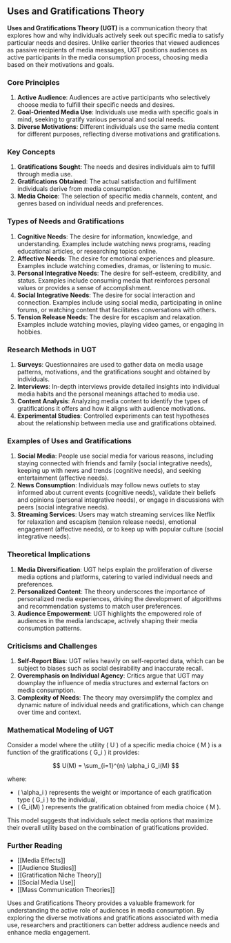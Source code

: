 ## Uses and Gratifications Theory

**Uses and Gratifications Theory (UGT)** is a communication theory that explores how and why individuals actively seek out specific media to satisfy particular needs and desires. Unlike earlier theories that viewed audiences as passive recipients of media messages, UGT positions audiences as active participants in the media consumption process, choosing media based on their motivations and goals.

### Core Principles

1. **Active Audience**: Audiences are active participants who selectively choose media to fulfill their specific needs and desires.
2. **Goal-Oriented Media Use**: Individuals use media with specific goals in mind, seeking to gratify various personal and social needs.
3. **Diverse Motivations**: Different individuals use the same media content for different purposes, reflecting diverse motivations and gratifications.

### Key Concepts

1. **Gratifications Sought**: The needs and desires individuals aim to fulfill through media use.
2. **Gratifications Obtained**: The actual satisfaction and fulfillment individuals derive from media consumption.
3. **Media Choice**: The selection of specific media channels, content, and genres based on individual needs and preferences.

### Types of Needs and Gratifications

1. **Cognitive Needs**: The desire for information, knowledge, and understanding. Examples include watching news programs, reading educational articles, or researching topics online.
2. **Affective Needs**: The desire for emotional experiences and pleasure. Examples include watching comedies, dramas, or listening to music.
3. **Personal Integrative Needs**: The desire for self-esteem, credibility, and status. Examples include consuming media that reinforces personal values or provides a sense of accomplishment.
4. **Social Integrative Needs**: The desire for social interaction and connection. Examples include using social media, participating in online forums, or watching content that facilitates conversations with others.
5. **Tension Release Needs**: The desire for escapism and relaxation. Examples include watching movies, playing video games, or engaging in hobbies.

### Research Methods in UGT

1. **Surveys**: Questionnaires are used to gather data on media usage patterns, motivations, and the gratifications sought and obtained by individuals.
2. **Interviews**: In-depth interviews provide detailed insights into individual media habits and the personal meanings attached to media use.
3. **Content Analysis**: Analyzing media content to identify the types of gratifications it offers and how it aligns with audience motivations.
4. **Experimental Studies**: Controlled experiments can test hypotheses about the relationship between media use and gratifications obtained.

### Examples of Uses and Gratifications

1. **Social Media**: People use social media for various reasons, including staying connected with friends and family (social integrative needs), keeping up with news and trends (cognitive needs), and seeking entertainment (affective needs).
2. **News Consumption**: Individuals may follow news outlets to stay informed about current events (cognitive needs), validate their beliefs and opinions (personal integrative needs), or engage in discussions with peers (social integrative needs).
3. **Streaming Services**: Users may watch streaming services like Netflix for relaxation and escapism (tension release needs), emotional engagement (affective needs), or to keep up with popular culture (social integrative needs).

### Theoretical Implications

1. **Media Diversification**: UGT helps explain the proliferation of diverse media options and platforms, catering to varied individual needs and preferences.
2. **Personalized Content**: The theory underscores the importance of personalized media experiences, driving the development of algorithms and recommendation systems to match user preferences.
3. **Audience Empowerment**: UGT highlights the empowered role of audiences in the media landscape, actively shaping their media consumption patterns.

### Criticisms and Challenges

1. **Self-Report Bias**: UGT relies heavily on self-reported data, which can be subject to biases such as social desirability and inaccurate recall.
2. **Overemphasis on Individual Agency**: Critics argue that UGT may downplay the influence of media structures and external factors on media consumption.
3. **Complexity of Needs**: The theory may oversimplify the complex and dynamic nature of individual needs and gratifications, which can change over time and context.

### Mathematical Modeling of UGT

Consider a model where the utility \( U \) of a specific media choice \( M \) is a function of the gratifications \( G_i \) it provides:

$$
U(M) = \sum_{i=1}^{n} \alpha_i G_i(M)
$$

where:
- \( \alpha_i \) represents the weight or importance of each gratification type \( G_i \) to the individual,
- \( G_i(M) \) represents the gratification obtained from media choice \( M \).

This model suggests that individuals select media options that maximize their overall utility based on the combination of gratifications provided.

### Further Reading

- [[Media Effects]]
- [[Audience Studies]]
- [[Gratification Niche Theory]]
- [[Social Media Use]]
- [[Mass Communication Theories]]

Uses and Gratifications Theory provides a valuable framework for understanding the active role of audiences in media consumption. By exploring the diverse motivations and gratifications associated with media use, researchers and practitioners can better address audience needs and enhance media engagement.